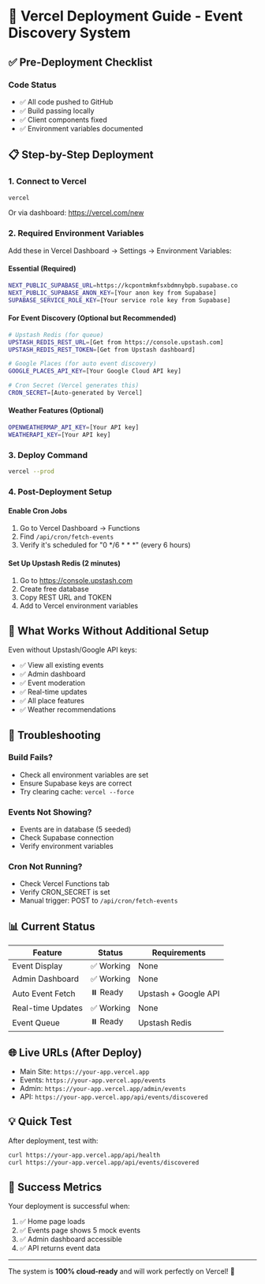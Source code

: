 # 🚀 Vercel Deployment Guide - Event Discovery System

## ✅ Pre-Deployment Checklist

### Code Status
- ✅ All code pushed to GitHub
- ✅ Build passing locally
- ✅ Client components fixed
- ✅ Environment variables documented

## 📋 Step-by-Step Deployment

### 1. Connect to Vercel
```bash
vercel
```
Or via dashboard: https://vercel.com/new

### 2. Required Environment Variables

Add these in Vercel Dashboard → Settings → Environment Variables:

#### Essential (Required)
```bash
NEXT_PUBLIC_SUPABASE_URL=https://kcpontmkmfsxbdmnybpb.supabase.co
NEXT_PUBLIC_SUPABASE_ANON_KEY=[Your anon key from Supabase]
SUPABASE_SERVICE_ROLE_KEY=[Your service role key from Supabase]
```

#### For Event Discovery (Optional but Recommended)
```bash
# Upstash Redis (for queue)
UPSTASH_REDIS_REST_URL=[Get from https://console.upstash.com]
UPSTASH_REDIS_REST_TOKEN=[Get from Upstash dashboard]

# Google Places (for auto event discovery)
GOOGLE_PLACES_API_KEY=[Your Google Cloud API key]

# Cron Secret (Vercel generates this)
CRON_SECRET=[Auto-generated by Vercel]
```

#### Weather Features (Optional)
```bash
OPENWEATHERMAP_API_KEY=[Your API key]
WEATHERAPI_KEY=[Your API key]
```

### 3. Deploy Command
```bash
vercel --prod
```

### 4. Post-Deployment Setup

#### Enable Cron Jobs
1. Go to Vercel Dashboard → Functions
2. Find `/api/cron/fetch-events`
3. Verify it's scheduled for "0 */6 * * *" (every 6 hours)

#### Set Up Upstash Redis (2 minutes)
1. Go to https://console.upstash.com
2. Create free database
3. Copy REST URL and TOKEN
4. Add to Vercel environment variables

## 🎯 What Works Without Additional Setup

Even without Upstash/Google API keys:
- ✅ View all existing events
- ✅ Admin dashboard
- ✅ Event moderation
- ✅ Real-time updates
- ✅ All place features
- ✅ Weather recommendations

## 🔧 Troubleshooting

### Build Fails?
- Check all environment variables are set
- Ensure Supabase keys are correct
- Try clearing cache: `vercel --force`

### Events Not Showing?
- Events are in database (5 seeded)
- Check Supabase connection
- Verify environment variables

### Cron Not Running?
- Check Vercel Functions tab
- Verify CRON_SECRET is set
- Manual trigger: POST to `/api/cron/fetch-events`

## 📊 Current Status

| Feature | Status | Requirements |
|---------|--------|-------------|
| Event Display | ✅ Working | None |
| Admin Dashboard | ✅ Working | None |
| Auto Event Fetch | ⏸️ Ready | Upstash + Google API |
| Real-time Updates | ✅ Working | None |
| Event Queue | ⏸️ Ready | Upstash Redis |

## 🌐 Live URLs (After Deploy)

- Main Site: `https://your-app.vercel.app`
- Events: `https://your-app.vercel.app/events`
- Admin: `https://your-app.vercel.app/admin/events`
- API: `https://your-app.vercel.app/api/events/discovered`

## 💡 Quick Test

After deployment, test with:
```bash
curl https://your-app.vercel.app/api/health
curl https://your-app.vercel.app/api/events/discovered
```

## 🎉 Success Metrics

Your deployment is successful when:
1. ✅ Home page loads
2. ✅ Events page shows 5 mock events
3. ✅ Admin dashboard accessible
4. ✅ API returns event data

---
The system is **100% cloud-ready** and will work perfectly on Vercel! 🚀